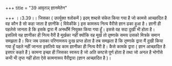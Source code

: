+++
title = "39 आवृतञ् ज्ञानमेतेन"

+++
।।3.39।। जिसका ( उपर्युक्त श्लोकमें ) इदम् शब्दसे संकेत किया गया है जो
कामसे आच्छादित है वह कौन है सो कहा जाता है ज्ञानीके ( विवेकीके ) इस
कामरूप नित्य वैरीसे ज्ञान ढका हुआ है। ज्ञानी ही पहलेसे जानता है कि इसके
द्वारा मैं अनर्थोंमें नियुक्त किया गया हूँ। इससे वह सदा दुखी भी होता है।
इसलिये यह ज्ञानीका ही नित्य वैरी है मूर्खका नहीं क्योंकि वह मूर्ख तो
तृष्णाके समय उसको मित्रके समान समझता है। फिर जब उसका परिणामरूप दुःख
प्राप्त होता है तब समझता है कि तृष्णाके द्वारा मैं दुखी किया गया हूँ
पहले नहीं जानता इसलिये यह काम ज्ञानीका ही नित्य वैरी है। कैसे कामके
द्वारा ( ज्ञान आच्छादित है इसपर कहते हैं ) कामना इच्छा ही जिसका स्वरूप
है जो अति कष्टसे पूर्ण होता है तथा जो अनल है भोगोंसे कभी भी तृप्त नहीं
होता ऐसे कामनारूप वैरीद्वारा (ज्ञान आच्छादित है )।
